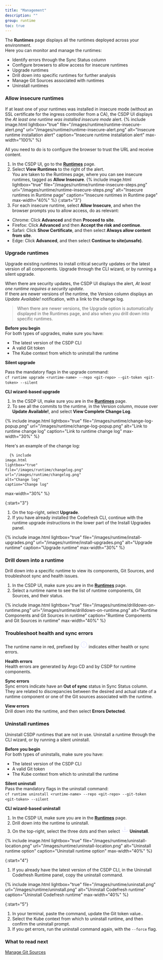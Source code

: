 ```yaml
---
title: "Management"
description: ""
group: runtime
toc: true
---
```



The **Runtimes** page displays all the runtimes deployed across your environment.  
Here you can monitor and manage the runtimes:
* Identify errors through the Sync Status column
* Configure browsers to allow access for insecure runtimes
* Upgrade runtimes
* Drill down into specific runtimes for further analysis
* Manage Git Sources associated with runtimes
* Uninstall runtimes
 

### Allow insecure runtimes
If at least one of your runtimes was installed in insecure mode (without an SSL certificate for the ingress controller from a CA), the CSDP UI displays the _At least one runtime was installed insecure mode_ alert.
{% include 
	image.html 
	lightbox="true" 
	file="/images/runtime/runtime-insecure-alert.png" 
	url="/images/runtime/runtime-insecure-alert.png" 
	alt="Insecure runtime installation alert" 
	caption="Insecure runtime installation alert"
  max-width="100%" 
%} 

All you need to do is to configure the browser to trust the URL and receive content.

1. In the CSDP UI, go to the [**Runtimes**](https://g.codefresh.io/2.0/account-settings/runtimes) page.
1. Select **View Runtimes** to the right of the alert.  
  You are taken to the Runtimes page, where you can see insecure runtimes, tagged as **Allow Insecure**.
  {% include 
	image.html 
	lightbox="true" 
	file="/images/runtime/runtime-insecure-steps.png" 
	url="/images/runtime/runtime-insecure-steps.png" 
	alt="Insecure runtimes in Runtime page" 
	caption="Insecure runtimes in Runtime page"
  max-width="40%" 
%} 
{:start="3"}
1. For each insecure runtime, select **Allow Insecure**, and when the browser prompts you to allow access, do as relevant:
  * Chrome: Click **Advanced** and then **Proceed to site**.
  * Firefox: Click **Advanced** and then **Accept the risk and continue**.
  * Safari: Click **Show Certificate**, and then select **Always allow content from site**.
  * Edge: Click **Advanced**, and then select **Continue to site(unsafe)**.

### Upgrade runtimes
Upgrade existing runtimes to install critical security updates or the latest version of all components. Upgrade through the CLI wizard, or by running a silent upgrade.  

When there are security updates, the CSDP UI displays the alert, _At least one runtime requires a security update_.   
If there are newer versions of the runtime, the Version column displays an _Update Available!_ notification, with a link to the change log.

> When there are newer versions, the Upgrade option is automatically displayed in the Runtimes page, and also when you drill down into specific runtimes. 

**Before you begin**  
For both types of upgrades, make sure you have:  

* The latest version of the CSDP CLI 
* A valid Git token 
* The Kube context from which to uninstall the runtime

**Silent upgrade**  

Pass the mandatory flags in the upgrade command:  
  `cf runtime upgrade <runtime-name> --repo <git-repo> --git-token <git-token> --silent`  

**CLI wizard-based upgrade**   

1. In the CSDP UI, make sure you are in the [**Runtimes**](https://g.codefresh.io/2.0/account-settings/runtimes) page.
1. To see all the commits to the runtime, in the Version column, mouse over **Update Available!**, and select **View Complete Change Log**.
  
  {% include 
	image.html 
	lightbox="true" 
	file="/images/runtime/change-log-popup.png" 
	url="/images/runtime/change-log-popup.png" 
	alt="Link to runtime change log" 
	caption="Link to runtime change log"
  max-width="30%" 
%} 

  Here's an example of the change log:

      {% include 
	image.html 
	lightbox="true" 
	file="/images/runtime/changelog.png" 
	url="/images/runtime/changelog.png" 
	alt="Change log" 
	caption="Change log"
  max-width="30%" 
%} 

{:start="3"}
1. On the top-right, select **Upgrade**. 
1. If you have already installed the Codefresh CLI, continue with the runtime upgrade instructions in the lower part of the Install Upgrades panel.

  {% include 
	image.html 
	lightbox="true" 
	file="/images/runtime/install-upgrades.png" 
	url="/images/runtime/install-upgrades.png" 
	alt="Upgrade runtime" 
	caption="Upgrade runtime"
  max-width="30%" 
%}  

### Drill down into a runtime
Drill down into a specific runtime to view its components, Git Sources, and troubleshoot sync and health issues.

1. In the CSDP UI, make sure you are in the [**Runtimes**](https://g.codefresh.io/2.0/account-settings/runtimes) page.
1. Select a runtime name to see the list of runtime components, Git Sources, and their status.  

  {% include 
	image.html 
	lightbox="true" 
	file="/images/runtime/drilldown-on-runtime.png" 
	url="/images/runtime/drilldown-on-runtime.png" 
	alt="Runtime Components and Git Sources in runtime" 
	caption="Runtime Components and Git Sources in runtime"
  max-width="40%" 
%}


### Troubleshoot health and sync errors 
The runtime name in red, prefixed by ![](/images/runtime/icon-ExclamationCircle.png?display=inline-block) indicates either health or sync errors. 

**Health errors**  
Health errors are generated by Argo CD and by CSDP for runtime components. 


**Sync errors**  
Sync errors indicate have an **Out of sync** status in Sync Status column. They are related to discrepancies between the desired and actual state of a runtime component or one of the Git sources associated with the runtime.  

**View errors**  
Drill down into the runtime, and then select **Errors Detected**.
 


### Uninstall runtimes
Uninstall CSDP runtimes that are not in use.  Uninstall a runtime through the CLI wizard, or by running a silent uninstall. 
 

**Before you begin**  
For both types of uninstalls, make sure you have:  

* The latest version of the CSDP CLI 
* A valid Git token 
* The Kube context from which to uninstall the runtime

**Silent uninstall**  
Pass the mandatory flags in the uninstall command:  
  `cf runtime uninstall <runtime-name> --repo <git-repo> --git-token <git-token> --silent`  

**CLI wizard-based uninstall**  

1. In the CSDP UI, make sure you are in the [**Runtimes**](https://g.codefresh.io/2.0/account-settings/runtimes) page.
1. Drill down into the runtime to uninstall.
1. On the top-right, select the three dots and then select ![](/images/runtime/icon-Download.png?display=inline-block) **Uninstall**.

  {% include 
	image.html 
	lightbox="true" 
	file="/images/runtime/uninstall-location.png" 
	url="/images/runtime/uninstall-location.png" 
	alt="Uninstall runtime option" 
	caption="Uninstall runtime option"
  max-width="40%" 
%} 

{:start="4"}
1. If you already have the latest version of the CSDP CLI, in the Uninstall Codefresh Runtime panel, copy the uninstall command.

  {% include 
	image.html 
	lightbox="true" 
	file="/images/runtime/uninstall.png" 
	url="/images/runtime/uninstall.png" 
	alt="Uninstall Codefresh runtime" 
	caption="Uninstall Codefresh runtime"
  max-width="40%" 
%} 

{:start="5"}
1. In your terminal, paste the command, update the Git token value..
1. Select the Kube context from which to uninstall runtime, and then confirm the uninstall prompt.
1. If you get errors, run the uninstall command again, with the `--force` flag. 


### What to read next
[Manage Git Sources]({{site.baseurl}}/docs/runtime/git-sources/)
